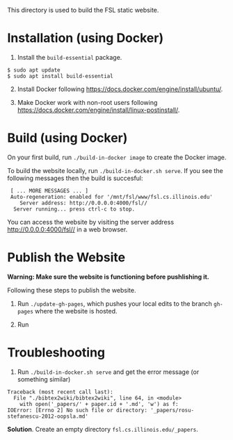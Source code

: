 This directory is used to build the FSL static website.

# Installation (using Docker)

1. Install the `build-essential` package. 

```
$ sudo apt update
$ sudo apt install build-essential
```

2. Install Docker following https://docs.docker.com/engine/install/ubuntu/.

3. Make Docker work with non-root users following https://docs.docker.com/engine/install/linux-postinstall/. 

# Build (using Docker)

On your first build, run `./build-in-docker image` to create the Docker image. 

To build the website locally, run `./build-in-docker.sh serve`. If you see the following messages then the build is succesful:

```
 [ ... MORE MESSAGES ... ]
 Auto-regeneration: enabled for '/mnt/fsl/www/fsl.cs.illinois.edu'
    Server address: http://0.0.0.0:4000/fsl//
  Server running... press ctrl-c to stop.
```

You can access the website by visiting the server address http://0.0.0.0:4000/fsl// in a web browser. 

# Publish the Website

**Warning: Make sure the website is functioning before pushlishing it.**

Following these steps to publish the website. 

1. Run `./update-gh-pages`, which pushes your local edits to the branch `gh-pages` where the website is hosted. 

2. Run 

# Troubleshooting

1. Run `./build-in-docker.sh serve` and get the error message (or something similar)

```
Traceback (most recent call last):
  File "./bibtex2wiki/bibtex2wiki", line 64, in <module>
    with open('_papers/' + paper.id + '.md', 'w') as f:
IOError: [Errno 2] No such file or directory: '_papers/rosu-stefanescu-2012-oopsla.md'
```

**Solution**. Create an empty directory `fsl.cs.illinois.edu/_papers`. 


